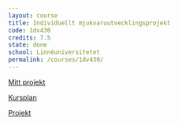 ```yaml
---
layout: course
title: Individuellt mjukvaruutvecklingsprojekt
code: 1dv430
credits: 7.5
state: done
school: Linnéuniversitetet
permalink: /courses/1dv430/
---
```


[Mitt projekt](/project/1dv430)

[Kursplan](/files/courseplan/1dv430.pdf)

[Projekt]()